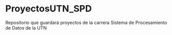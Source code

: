 # ProyectosUTN_SPD
Repositorio que guardará proyectos de la carrera Sistema de Procesamiento de Datos de la UTN
